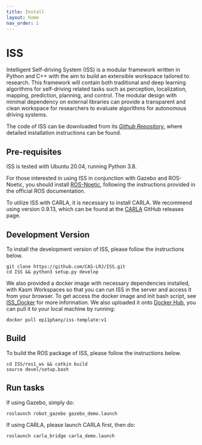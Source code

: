 ```yaml
---
title: Install
layout: home
nav_order: 1
---
```

# ISS

Intelligent Self-driving System (ISS) is a modular framework written in Python and C++ with the aim to build an extensible workspace tailored to research. This framework will contain both traditional and deep learning algorithms for self-driving related tasks such as perception, localization, mapping, prediction, planning, and control. The modular design with minimal dependency on external libraries can provide a transparent and clean workspace for researchers to evaluate algorithms for autonomous driving systems.

The code of ISS can be downloaded from its [*Github Repository*](https://github.com/CAS-LRJ/ISS), where detailed installation instructions can be found.

## Pre-requisites

ISS is tested with Ubuntu 20.04, running Python 3.8.

For those interested in using ISS in conjunction with Gazebo and ROS-Noetic, you should install [ROS-Noetic](https://wiki.ros.org/noetic/Installation), following the instructions provided in the official ROS documentation.

To utilize ISS with CARLA, it is necessary to install CARLA. We recommend using version 0.9.13, which can be found at the [CARLA](https://github.com/carla-simulator/carla/releases) GitHub releases page.


## Development Version
To install the development version of ISS, please follow the instructions below.
```
git clone https://github.com/CAS-LRJ/ISS.git
cd ISS && python3 setup.py develop
```

We also provided a docker image with necessary dependencies installed, with Kasm Workspaces so that you can run ISS in the server and access it from your browser. To get access the docker image and init bash script, see [ISS_Docker](https://tis.ios.ac.cn/tisfiles/iss_docker/) for more information. We also uploaded it onto [Docker Hub](https://hub.docker.com/repository/docker/ep11phany/iss-template/general), you can pull it to your local machine by running:
```
docker pull ep11phany/iss-template:v1
```

## Build
To build the ROS package of ISS, please follow the instructions below.
```
cd ISS/ros1_ws && catkin build
source devel/setup.bash
```

## Run tasks
If using Gazebo, simply do:
```
roslaunch robot_gazebo gazebo_demo.launch
```

If using CARLA, please launch CARLA first, then do:
```
roslaunch carla_bridge carla_demo.launch
```

